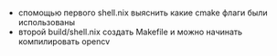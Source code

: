 # 

- спомощью первого shell.nix выяснить какие cmake флаги были использованы
- второй build/shell.nix создать Makefile и можно начинать компилировать opencv
